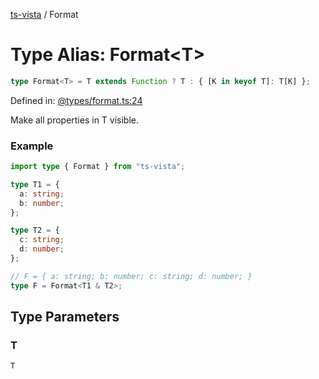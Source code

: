[ts-vista](../README.md) / Format

# Type Alias: Format\<T\>

```ts
type Format<T> = T extends Function ? T : { [K in keyof T]: T[K] };
```

Defined in: [@types/format.ts:24](https://github.com/alpheusday/ts-vista/blob/c438b9dc95b0e81e858cb313b2cc7855fc9db4c9/package/src/@types/format.ts#L24)

Make all properties in T visible.

### Example

```ts
import type { Format } from "ts-vista";

type T1 = {
  a: string;
  b: number;
};

type T2 = {
  c: string;
  d: number;
};

// F = { a: string; b: number; c: string; d: number; }
type F = Format<T1 & T2>;
```

## Type Parameters

### T

`T`
